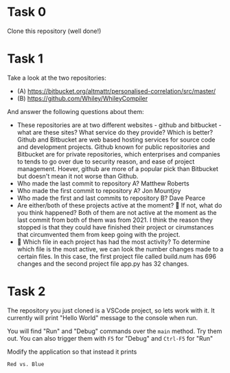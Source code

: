 # Task 0

Clone this repository (well done!)

# Task 1

Take a look at the two repositories:

  * (A) https://bitbucket.org/altmattr/personalised-correlation/src/master/
  * (B) https://github.com/Whiley/WhileyCompiler

And answer the following questions about them:

  * These repositories are at two different websites - github and bitbucket - what are these sites?  What service do they provide? Which is better? Github and Bitbucket are web based hosting services for source code and development projects. Github known for public repositories and Bitbucket are for private repositories, which enterprises and companies to tends to go over due to security reason, and ease of project management. Hoever, github are more of a popular pick than Bitbucket but doesn't mean it not worse than Github.
  * Who made the last commit to repository A? Matthew Roberts
  * Who made the first commit to repository A? Jon Mountjoy
  * Who made the first and last commits to repository B? Dave Pearce
  * Are either/both of these projects active at the moment? 🤔 If not, what do you think happened?
  Both of them are not active at the moment as the last commit from both of them was from 2021. I think the reason they stopped is that they could have finished their project or cirumstances that circumvented them from keep going with the project.
  * 🤔 Which file in each project has had the most activity? To determine which file is the most active, we can look the number changes made to a certain files. In this case, the first project file called build.num has 696 changes and the second project file app.py has 32 changes.

# Task 2

The repository you just cloned is a VSCode project, so lets work with it.  It currently will print "Hello World" message to the console when run.

You will find "Run" and "Debug" commands over the `main` method.  Try them out.  You can also trigger them with `F5` for "Debug" and `Ctrl-F5` for "Run"

Modify the application so that instead it prints

~~~~~
Red vs. Blue
~~~~~

